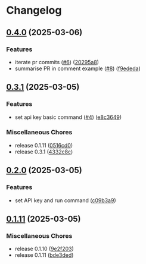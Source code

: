 # Changelog

## [0.4.0](https://github.com/dwmkerr/terminal-ai-action/compare/v0.3.1...v0.4.0) (2025-03-06)


### Features

* iterate pr commits ([#6](https://github.com/dwmkerr/terminal-ai-action/issues/6)) ([20295a8](https://github.com/dwmkerr/terminal-ai-action/commit/20295a85845c7094f04ded5c5f8f6e233d5817ad))
* summarise PR in comment example ([#8](https://github.com/dwmkerr/terminal-ai-action/issues/8)) ([f9ededa](https://github.com/dwmkerr/terminal-ai-action/commit/f9ededaba874999bb5282d7eb5b27b5e8c6dcea1))

## [0.3.1](https://github.com/dwmkerr/terminal-ai-action/compare/v0.2.0...v0.3.1) (2025-03-05)


### Features

* set api key basic command ([#4](https://github.com/dwmkerr/terminal-ai-action/issues/4)) ([e8c3649](https://github.com/dwmkerr/terminal-ai-action/commit/e8c36491f1b0d6bed3ff87d0e5d088e205206796))


### Miscellaneous Chores

* release 0.1.11 ([0516cd0](https://github.com/dwmkerr/terminal-ai-action/commit/0516cd00cb664f7fba7b74128d3d30a0d74cda58))
* release 0.3.1 ([4332c8c](https://github.com/dwmkerr/terminal-ai-action/commit/4332c8c1cfa5de3b01adc5f8abefa08c97e1c0d9))

## [0.2.0](https://github.com/dwmkerr/terminal-ai-action/compare/v0.1.11...v0.2.0) (2025-03-05)


### Features

* set API key and run command ([c09b3a9](https://github.com/dwmkerr/terminal-ai-action/commit/c09b3a9b22b9932a801dba8fb1df0306277d833c))

## [0.1.11](https://github.com/dwmkerr/terminal-ai-action/compare/v0.1.7...v0.1.11) (2025-03-05)


### Miscellaneous Chores

* release 0.1.10 ([9e2f203](https://github.com/dwmkerr/terminal-ai-action/commit/9e2f2031f1fa9b8a43fbc272744e8ec3e2ace879))
* release 0.1.11 ([bde3ded](https://github.com/dwmkerr/terminal-ai-action/commit/bde3dede6e6b9de23a393f5224f351b6c5a89a40))

